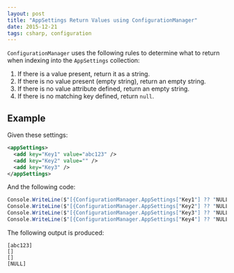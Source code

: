 ```yaml
---
layout: post
title: "AppSettings Return Values using ConfigurationManager"
date: 2015-12-21
tags: csharp, configuration
---
```

`ConfigurationManager` uses the following rules to determine what to return when indexing into the `AppSettings` collection:

1. If there is a value present, return it as a string.
2. If there is no value present (empty string), return an empty string.
3. If there is no value attribute defined, return an empty string.
4. If there is no matching key defined, return `null`.

## Example

Given these settings:

~~~ xml
<appSettings>
  <add key="Key1" value="abc123" />
  <add key="Key2" value="" />
  <add key="Key3" />
</appSettings>
~~~

And the following code:

~~~ csharp
Console.WriteLine($"[{ConfigurationManager.AppSettings["Key1"] ?? "NULL"}]");
Console.WriteLine($"[{ConfigurationManager.AppSettings["Key2"] ?? "NULL"}]");
Console.WriteLine($"[{ConfigurationManager.AppSettings["Key3"] ?? "NULL"}]");
Console.WriteLine($"[{ConfigurationManager.AppSettings["Key4"] ?? "NULL"}]");
~~~

The following output is produced:

    [abc123]
    []
    []
    [NULL]
